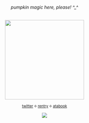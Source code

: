<div align="center">
  
###### pumpkin magic here, please! ^\_\^<br>

<img src="https://magma.com/shared/UhudZ_RAyFK5P4lVf0rzfz" height=250>

<div align="center">

<sub>[twitter](https://twitter.com/vampstaff) ⯎ [rentry](https://rentry.co/taphkar) ⯎ [atabook](https://dusetaph.atabook.org/)<sub>

<div align="center">
  
![](https://komarev.com/ghpvc/?username=dusetaph&color=grey&label=☾+admins&abbreviated=true) 

<div align="center">

